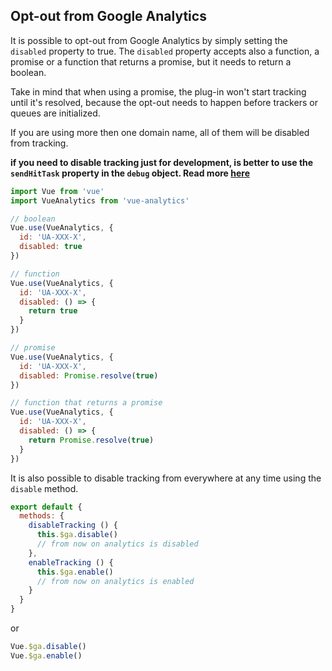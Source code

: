 ## Opt-out from Google Analytics

It is possible to opt-out from Google Analytics by simply setting the `disabled` property to true.
The `disabled` property accepts also a function, a promise or a function that returns a promise, but it needs to return a boolean.

Take in mind that when using a promise, the plug-in won't start tracking until it's resolved, because the opt-out needs to happen before trackers or queues are initialized.

If you are using more then one domain name, all of them will be disabled from tracking.

**if you need to disable tracking just for development, is better to use the `sendHitTask` property in the `debug` object. Read more [here](/docs/turn-off-development.md)**

```js
import Vue from 'vue'
import VueAnalytics from 'vue-analytics'

// boolean
Vue.use(VueAnalytics, {
  id: 'UA-XXX-X',
  disabled: true
})

// function
Vue.use(VueAnalytics, {
  id: 'UA-XXX-X',
  disabled: () => {
    return true
  }
})

// promise
Vue.use(VueAnalytics, {
  id: 'UA-XXX-X',
  disabled: Promise.resolve(true)
})

// function that returns a promise
Vue.use(VueAnalytics, {
  id: 'UA-XXX-X',
  disabled: () => {
    return Promise.resolve(true)
  }
})
```

It is also possible to disable tracking from everywhere at any time using the `disable` method.

```js
export default {
  methods: {
    disableTracking () {
      this.$ga.disable()
      // from now on analytics is disabled
    },
    enableTracking () {
      this.$ga.enable()
      // from now on analytics is enabled
    }
  }
}
```
or

```js
Vue.$ga.disable()
Vue.$ga.enable()
```
